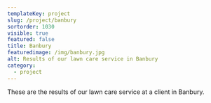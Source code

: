 ```yaml
---
templateKey: project
slug: /project/banbury
sortorder: 1030
visible: true
featured: false
title: Banbury
featuredimage: /img/banbury.jpg
alt: Results of our lawn care service in Banbury
category:
  - project
---
```

These are the results of our lawn care service at a client in Banbury.


